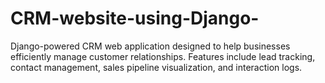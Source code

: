 # CRM-website-using-Django-
Django-powered CRM web application designed to help businesses efficiently manage customer relationships. Features include lead tracking, contact management, sales pipeline visualization, and interaction logs.
